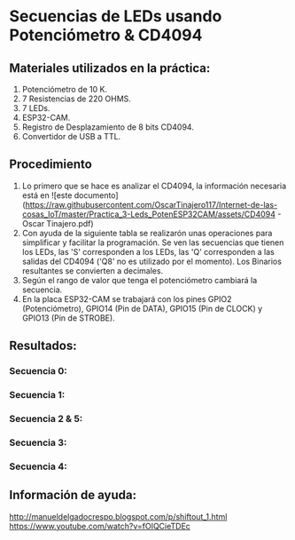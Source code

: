 # Secuencias de LEDs usando Potenciómetro & CD4094

## Materiales utilizados en la práctica:

1. Potenciómetro de 10 K.
2. 7 Resistencias de 220 OHMS.
3. 7 LEDs.
4. ESP32-CAM.
5. Registro de Desplazamiento de 8 bits CD4094.
6. Convertidor de USB a TTL.

## Procedimiento

1. Lo primero que se hace es analizar el CD4094, la información necesaria está en ![este documento](https://raw.githubusercontent.com/OscarTinajero117/Internet-de-las-cosas_IoT/master/Practica_3-Leds_PotenESP32CAM/assets/CD4094 - Oscar Tinajero.pdf)
2. Con ayuda de la siguiente tabla se realizarón unas operaciones para simplificar y facilitar la programación. Se ven las secuencias que tienen los LEDs, las 'S' corresponden a los LEDs, las 'Q' corresponden a las salidas del CD4094 ('Q8' no es utilizado por el momento). Los Binarios resultantes se convierten a decimales.
3. Según el rango de valor que tenga el potenciómetro cambiará la secuencia.
4. En la placa ESP32-CAM se trabajará con los pines GPIO2 (Potenciómetro), GPIO14 (Pin de DATA), GPIO15 (Pin de CLOCK) y GPIO13 (Pin de STROBE).

## Resultados:
### Secuencia 0:

### Secuencia 1:

### Secuencia 2 & 5:

### Secuencia 3:

### Secuencia 4:

## Información de ayuda:

http://manueldelgadocrespo.blogspot.com/p/shiftout_1.html
https://www.youtube.com/watch?v=fOIQCieTDEc
